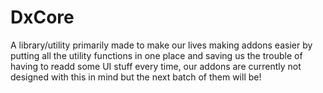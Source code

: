 # DxCore

A library/utility primarily made to make our lives making addons easier by putting all the utility functions in one place and saving us the trouble of having to readd some UI stuff every time, our addons are currently not designed with this in mind but the next batch of them will be!
